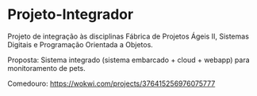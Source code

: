 # Projeto-Integrador
Projeto de integração às disciplinas Fábrica de Projetos Ágeis II, Sistemas Digitais e Programação Orientada a Objetos.

Proposta: Sistema integrado (sistema embarcado + cloud + webapp) para monitoramento de pets.

Comedouro: https://wokwi.com/projects/376415256976075777
